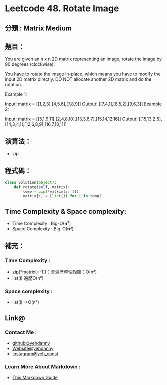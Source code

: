 # Leetcode  48. Rotate Image

## 分類 : Matrix Medium

## 題目：
You are given an n x n 2D matrix representing an image, rotate the image by 90 degrees (clockwise).

You have to rotate the image in-place, which means you have to modify the input 2D matrix directly. DO NOT allocate another 2D matrix and do the rotation.

Example 1:

Input: matrix = [[1,2,3],[4,5,6],[7,8,9]]
Output: [[7,4,1],[8,5,2],[9,6,3]]
Example 2:

Input: matrix = [[5,1,9,11],[2,4,8,10],[13,3,6,7],[15,14,12,16]]
Output: [[15,13,2,5],[14,3,4,1],[12,6,8,9],[16,7,10,11]]

## 演算法：
- zip

## 程式碼：
```python
class Solution(object):
    def rotate(self, matrix):
        temp = zip(*matrix[::-1])  
        matrix[:] = [list(i) for i in temp]
```
## Time Complexity & Space complexity:
- Time Complexity   :   Big-O(__n²__)
- Space Complexity   :  Big-O(__n²__)

## 補充：
### Time Complexity :
- zip(*matrix[::-1])：會遍歷整個矩陣：O(n²)
- list(i) 遍歷O(n²)
### Space complexity :
- list(i) ->O(n²)

## Link@
### Contact Me : 
- [github@yehdanny](https://github.com/yehdanny)
- [Website@yehdanny](https://yehdanny.github.io/mypage/html/index.html)
- [Instagram@yeh_const](https://www.instagram.com/yeh_const?igsh=MTVlNTl2eGVkeWI2MA%3D%3D&utm_source=qr)
### Learn More About Markdown :
- [This Markdown Guide](https://www.markdownguide.org/)
